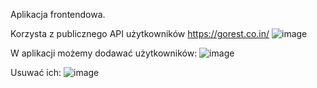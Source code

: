 Aplikacja frontendowa. 

Korzysta z publicznego API użytkowników https://gorest.co.in/
![image](https://user-images.githubusercontent.com/62883259/194728448-6aca353a-798a-4ef5-84b0-4b4585ad4f26.png)

W aplikacji możemy dodawać użytkowników:
![image](https://user-images.githubusercontent.com/62883259/194728474-c1b18a9d-4117-446e-96e0-2eac72bae585.png)

Usuwać ich:
![image](https://user-images.githubusercontent.com/62883259/194728535-49b803c5-c605-43ef-84a0-95e9ff087559.png)
